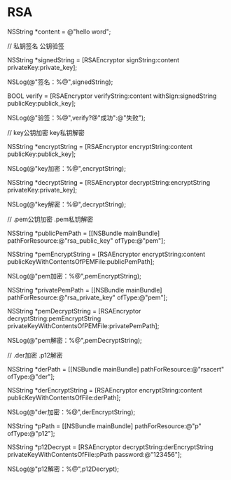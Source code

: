 # RSA
NSString *content = @"hello word";

// 私钥签名 公钥验签

NSString *signedString = [RSAEncryptor signString:content privateKey:private_key];

NSLog(@"签名：%@",signedString);

BOOL verify = [RSAEncryptor verifyString:content withSign:signedString publicKey:publick_key];

NSLog(@"验签：%@",verify?@"成功":@"失败");

// key公钥加密 key私钥解密

NSString *encryptString = [RSAEncryptor encryptString:content publicKey:publick_key];

NSLog(@"key加密：%@",encryptString);

NSString *decryptString = [RSAEncryptor decryptString:encryptString privateKey:private_key];

NSLog(@"key解密：%@",decryptString);

// .pem公钥加密 .pem私钥解密

NSString *publicPemPath = [[NSBundle mainBundle] pathForResource:@"rsa_public_key" ofType:@"pem"];

NSString *pemEncryptString = [RSAEncryptor encryptString:content publicKeyWithContentsOfPEMFile:publicPemPath];

NSLog(@"pem加密：%@",pemEncryptString);

NSString *privatePemPath = [[NSBundle mainBundle] pathForResource:@"rsa_private_key" ofType:@"pem"];

NSString *pemDecryptString = [RSAEncryptor decryptString:pemEncryptString privateKeyWithContentsOfPEMFile:privatePemPath];

NSLog(@"pem解密：%@",pemDecryptString);

// .der加密 .p12解密

NSString *derPath = [[NSBundle mainBundle] pathForResource:@"rsacert" ofType:@"der"];

NSString *derEncryptString = [RSAEncryptor encryptString:content publicKeyWithContentsOfFile:derPath];

NSLog(@"der加密：%@",derEncryptString);

NSString *pPath = [[NSBundle mainBundle] pathForResource:@"p" ofType:@"p12"];

NSString *p12Decrypt = [RSAEncryptor decryptString:derEncryptString privateKeyWithContentsOfFile:pPath password:@"123456"];

NSLog(@"p12解密：%@",p12Decrypt);
